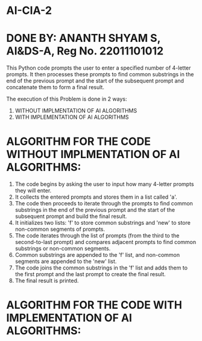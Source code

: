 # AI-CIA-2
# DONE BY: ANANTH SHYAM S, AI&DS-A, Reg No. 22011101012

This Python code prompts the user to enter a specified number of 4-letter prompts. It then processes these prompts to find common substrings in the end of the previous prompt and the start of the subsequent prompt and concatenate them to form a final result. 

The execution of this Problem is done in 2 ways:
1. WITHOUT IMPLMENTATION OF AI ALGORITHMS
2. WITH IMPLEMENTATION OF AI ALGORITHMS

# ALGORITHM FOR THE CODE WITHOUT IMPLMENTATION OF AI ALGORITHMS:
1. The code begins by asking the user to input how many 4-letter prompts they will enter.
2. It collects the entered prompts and stores them in a list called 'a'.
3. The code then proceeds to iterate through the prompts to find common substrings in the end of the previous prompt and the start of the subsequent prompt and build the final result.
4. It initializes two lists: 'f' to store common substrings and 'new' to store non-common segments of prompts.
5. The code iterates through the list of prompts (from the third to the second-to-last prompt) and compares adjacent prompts to find common substrings or non-common segments.
6. Common substrings are appended to the 'f' list, and non-common segments are appended to the 'new' list.
7. The code joins the common substrings in the 'f' list and adds them to the first prompt and the last prompt to create the final result.
8. The final result is printed.

# ALGORITHM FOR THE CODE WITH IMPLEMENTATION OF AI ALGORITHMS:
   
